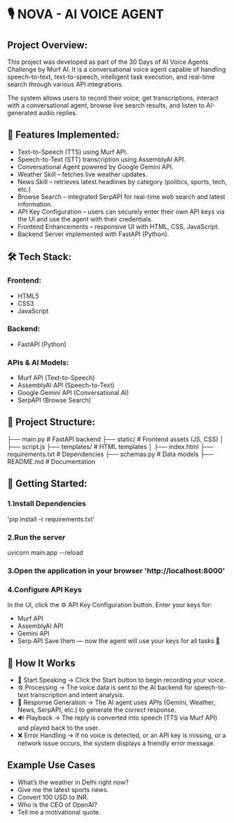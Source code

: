 # 🎙️ NOVA - AI VOICE AGENT

## Project Overview:

This project was developed as part of the 30 Days of AI Voice Agents Challenge by Murf AI.
It is a conversational voice agent capable of handling speech-to-text, text-to-speech, intelligent task execution, and real-time search through various API integrations.

The system allows users to record their voice, get transcriptions, interact with a conversational agent, browse live search results, and listen to AI-generated audio replies.

## 🚀 Features Implemented:

 * Text-to-Speech (TTS) using Murf API.
 * Speech-to-Text (STT) transcription using AssemblyAI API.
 * Conversational Agent powered by Google Gemini API.
 * Weather Skill – fetches live weather updates.
 * News Skill – retrieves latest headlines by category (politics, sports, tech, etc.)
 * Browse Search – integrated SerpAPI for real-time web search and latest information.
 * API Key Configuration – users can securely enter their own API keys via the UI and use the agent with their credentials.
 * Frontend Enhancements – responsive UI with HTML, CSS, JavaScript.
 * Backend Server implemented with FastAPI (Python).

## 🛠️ Tech Stack:

### Frontend:

* HTML5
* CSS3
* JavaScript 

### Backend:

* FastAPI (Python)

### APIs & AI Models:

* Murf API (Text-to-Speech)
* AssemblyAI API (Speech-to-Text)
* Google Gemini API (Conversational AI)
* SerpAPI (Browse Search)


## 📂 Project Structure:


├── main.py            # FastAPI backend
├── static/            # Frontend assets (JS, CSS)
│   ├── script.js
├── templates/         # HTML templates
│   ├── index.html
├── requirements.txt      # Dependencies
├── schemas.py         # Data models
├── README.md          # Documentation 

## 🚀 Getting Started:

### 1.Install Dependencies
'pip install -r requirements.txt'

### 2.Run the server
uvicorn main:app --reload

### 3.Open the application in your browser 'http://localhost:8000'


### 4.Configure API Keys
In the UI, click the ⚙️ API Key Configuration button.
Enter your keys for:
 * Murf API
 * AssemblyAI API
 * Gemini API 
 * Serp API
Save them — now the agent will use your keys for all tasks 🎉



## 🔧 How It Works

* 🎤 Start Speaking → Click the Start button to begin recording your voice.
* ⚙️ Processing → The voice data is sent to the AI backend for speech-to-text transcription and intent analysis.
* 💬 Response Generation → The AI agent uses APIs (Gemini, Weather, News, SerpAPI, etc.) to generate the correct response.
* 🔊 Playback → The reply is converted into speech (TTS via Murf API) and played back to the user.
* ❌ Error Handling → If no voice is detected, or an API key is missing, or a network issue occurs, the system displays a friendly error message.

## Example Use Cases

* What’s the weather in Delhi right now? 
* Give me the latest sports news.
* Convert 100 USD to INR. 
* Who is the CEO of OpenAI?
* Tell me a motivational quote.










